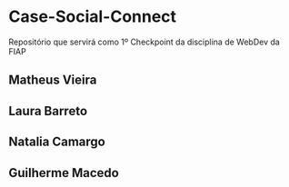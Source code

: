 # Case-Social-Connect
Repositório que servirá como 1º Checkpoint da disciplina de WebDev da FIAP

## Matheus Vieira
## Laura Barreto
## Natalia Camargo
## Guilherme Macedo